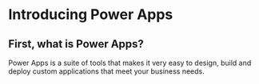 # Introducing Power Apps

## First, what is Power Apps?

Power Apps is a suite of tools that makes it very easy to design, build and deploy custom applications that meet your business needs.

